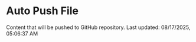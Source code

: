 # Auto Push File

Content that will be pushed to GitHub repository.
Last updated: 08/17/2025, 05:06:37 AM